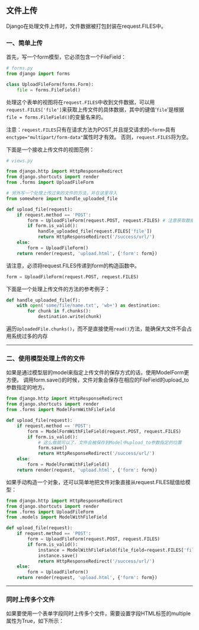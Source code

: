 ## 文件上传

Django在处理文件上传时，文件数据被打包封装在request.FILES中。

### 一、简单上传

首先，写一个form模型，它必须包含一个FileField：
```python
# forms.py
from django import forms

class UploadFileForm(forms.Form):
    file = forms.FileField()
```
处理这个表单的视图将在`request.FILES`中收到文件数据，可以用`request.FILES['file']`来获取上传文件的具体数据，其中的键值‘`file`’是根据`file = forms.FileField()`的变量名来的。

注意：`request.FILES`只有在请求方法为POST,并且提交请求的`<form>`具有`enctype="multipart/form-data"`属性时才有效。 否则，`request.FILES`将为空。

下面是一个接收上传文件的视图范例：
```python
# views.py

from django.http import HttpResponseRedirect
from django.shortcuts import render
from .forms import UploadFileForm

# 另外写一个处理上传过来的文件的方法，并在这里导入
from somewhere import handle_uploaded_file

def upload_file(request):
    if request.method == 'POST':
        form = UploadFileForm(request.POST, request.FILES) # 注意获取数据的方式
        if form.is_valid():
            handle_uploaded_file(request.FILES['file'])
            return HttpResponseRedirect('/success/url/')
    else:
        form = UploadFileForm()
    return render(request, 'upload.html', {'form': form})
```
请注意，必须将request.FILES传递到form的构造函数中。
```python
form = UploadFileForm(request.POST, request.FILES)
```
下面是一个处理上传文件的方法的参考例子：
```python
def handle_uploaded_file(f):
    with open('some/file/name.txt', 'wb+') as destination:
        for chunk in f.chunks():
            destination.write(chunk)
```
遍历`UploadedFile.chunks()`，而不是直接使用`read()`方法，能确保大文件不会占用系统过多的内存

---

### 二、使用模型处理上传的文件

如果是通过模型层的model来指定上传文件的保存方式的话，使用ModelForm更方便。 调用form.save()的时候，文件对象会保存在相应的FileField的upload_to参数指定的地方。
```python
from django.http import HttpResponseRedirect
from django.shortcuts import render
from .forms import ModelFormWithFileField

def upload_file(request):
    if request.method == 'POST':
        form = ModelFormWithFileField(request.POST, request.FILES)
        if form.is_valid():
            # 这么做就可以了，文件会被保存到Model中upload_to参数指定的位置
            form.save()
            return HttpResponseRedirect('/success/url/')
    else:
        form = ModelFormWithFileField()
    return render(request, 'upload.html', {'form': form})
```
如果手动构造一个对象，还可以简单地把文件对象直接从request.FILES赋值给模型：
```python
from django.http import HttpResponseRedirect
from django.shortcuts import render
from .forms import UploadFileForm
from .models import ModelWithFileField

def upload_file(request):
    if request.method == 'POST':
        form = UploadFileForm(request.POST, request.FILES)
        if form.is_valid():
            instance = ModelWithFileField(file_field=request.FILES['file'])
            instance.save()
            return HttpResponseRedirect('/success/url/')
    else:
        form = UploadFileForm()
    return render(request, 'upload.html', {'form': form})
```

---

###  同时上传多个文件

如果要使用一个表单字段同时上传多个文件，需要设置字段HTML标签的multiple属性为True，如下所示：